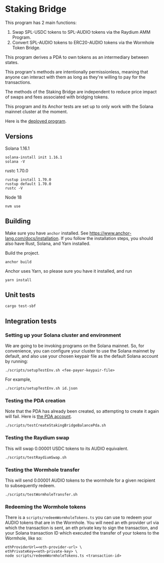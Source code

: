 # Staking Bridge

This program has 2 main functions:

1. Swap SPL-USDC tokens to SPL-AUDIO tokens via the Raydium AMM Program.
2. Convert SPL-AUDIO tokens to ERC20-AUDIO tokens via the Wormhole Token Bridge.

This program derives a PDA to own tokens as an intermediary between states.

This program's methods are intentionally permissionless, meaning that anyone can interact with them as long as they're willing to pay for the transactions.

The methods of the Staking Bridge are independent to reduce price impact of swaps and fees associated with bridging tokens.

This program and its Anchor tests are set up to only work with the Solana mainnet cluster at the moment.

Here is the [deployed program](https://explorer.solana.com/address/HEDM7Zg7wNVSCWpV4TF7zp6rgj44C43CXnLtpY68V7bV).

## Versions

Solana 1.16.1

```
solana-install init 1.16.1
solana -V
```

rustc 1.70.0

```
rustup install 1.70.0
rustup default 1.70.0
rustc -V
```

Node 18

```
nvm use
```

## Building

Make sure you have `anchor` installed. See https://www.anchor-lang.com/docs/installation. If you follow the installation steps, you should also have Rust, Solana, and Yarn installed.

Build the project.

```
anchor build
```

Anchor uses Yarn, so please sure you have it installed, and run

```
yarn install
```

## Unit tests

```
cargo test-sbf
```

## Integration tests

### Setting up your Solana cluster and environment

We are going to be invoking programs on the Solana mainnet.
So, for convenience, you can configure your cluster to use the Solana mainnet by default, and also use your chosen keypair file as the default Solana account by running:

```
./scripts/setupTestEnv.sh <fee-payer-keypair-file>
```

For example,

```
./scripts/setupTestEnv.sh id.json
```

### Testing the PDA creation

Note that the PDA has already been created, so attempting to create it again will fail. Here is [the PDA account](https://explorer.solana.com/address/GwVsdGg5ZjJRzxP1wVhZBDKaS1BgdbV8sVvE4wDE36dU).

```
./scripts/testCreateStakingBridgeBalancePda.sh
```

### Testing the Raydium swap

This will swap 0.00001 USDC tokens to its AUDIO equivalent.

```
./scripts/testRaydiumSwap.sh
```

### Testing the Wormhole transfer

This will send 0.00001 AUDIO tokens to the wormhole for a given recipient to subsequently redeem.

```
./scripts/testWormholeTransfer.sh
```

### Redeeming the Wormhole tokens

There is a `scripts/redeemWormholeTokens.ts` you can use to redeem your AUDIO tokens that are in the Wormhole. You will need an eth provider url via which the transaction is sent, an eth private key to sign the transaction, and your Solana transaction ID which executed the transfer of your tokens to the Wormhole, like so:

```
ethProviderUrl=<eth-provider-url> \
ethPrivateKey=<eth-private-key> \
node scripts/redeemWormholeTokens.ts <transaction-id>
```

